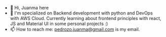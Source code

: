 - 👋 Hi, Juanma here
- 🌱 I'm specialized on Backend development with python and DevOps with AWS Cloud. Currently learning about frontend principles with react, JS and Material UI in some personal projects :)
- 📫 How to reach me: pedrozo.juanma@gmail.com is my email. 

<!---
Juanma300102/Juanma300102 is a ✨ special ✨ repository because its `README.md` (this file) appears on your GitHub profile.
You can click the Preview link to take a look at your changes.
--->
